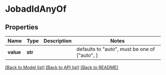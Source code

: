 # JobadIdAnyOf


## Properties
Name | Type | Description | Notes
------------ | ------------- | ------------- | -------------
**value** | **str** |  | defaults to "auto",  must be one of ["auto", ]

[[Back to Model list]](../README.md#documentation-for-models) [[Back to API list]](../README.md#documentation-for-api-endpoints) [[Back to README]](../README.md)


